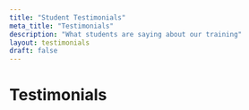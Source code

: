 ```yaml
---
title: "Student Testimonials"
meta_title: "Testimonials"
description: "What students are saying about our training"
layout: testimonials
draft: false
---
```


# Testimonials